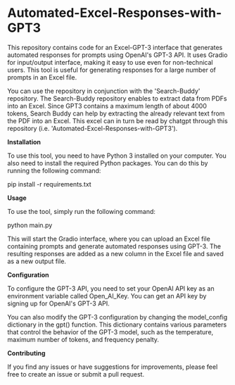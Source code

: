 # Automated-Excel-Responses-with-GPT3

This repository contains code for an Excel-GPT-3 interface that generates automated responses for prompts using OpenAI's GPT-3 API. It uses Gradio for input/output interface, making it easy to use even for non-technical users. This tool is useful for generating responses for a large number of prompts in an Excel file. 

You can use the repository in conjunction with the 'Search-Buddy' repository. The Search-Buddy repository enables to extract data from PDFs into an Excel. Since GPT3 contains a maximum length of about 4000 tokens, Search Buddy can help by extracting the already relevant text from the PDF into an Excel. This excel can in turn be read by chatgpt through this repository (i.e. 'Automated-Excel-Responses-with-GPT3').

**Installation**

To use this tool, you need to have Python 3 installed on your computer. You also need to install the required Python packages. You can do this by running the following command: 

pip install -r requirements.txt

**Usage**

To use the tool, simply run the following command:

python main.py

This will start the Gradio interface, where you can upload an Excel file containing prompts and generate automated responses using GPT-3. The resulting responses are added as a new column in the Excel file and saved as a new output file.

**Configuration**

To configure the GPT-3 API, you need to set your OpenAI API key as an environment variable called Open_AI_Key. You can get an API key by signing up for OpenAI's GPT-3 API.

You can also modify the GPT-3 configuration by changing the model_config dictionary in the gpt() function. This dictionary contains various parameters that control the behavior of the GPT-3 model, such as the temperature, maximum number of tokens, and frequency penalty.

**Contributing**

If you find any issues or have suggestions for improvements, please feel free to create an issue or submit a pull request.
